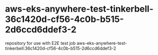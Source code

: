 # aws-eks-anywhere-test-tinkerbell-36c1420d-cf56-4c0b-b515-2d6ccd6ddef3-2
repository for use with E2E test job aws-eks-anywhere-test-tinkerbell:36c1420d-cf56-4c0b-b515-2d6ccd6ddef3-2
